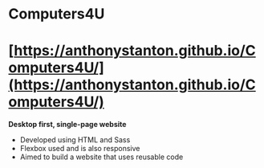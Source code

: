 

# Computers4U

# [https://anthonystanton.github.io/Computers4U/](https://anthonystanton.github.io/Computers4U/)

**Desktop first, single-page website**

* Developed using HTML and Sass
* Flexbox used and is also responsive
* Aimed to build a website that uses reusable code
